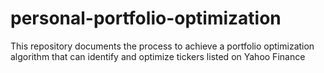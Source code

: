 # personal-portfolio-optimization
This repository documents the process to achieve a portfolio optimization algorithm that can identify and optimize tickers listed on Yahoo Finance
